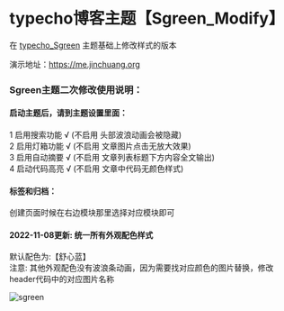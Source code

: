 # typecho博客主题【Sgreen_Modify】
在 [typecho_Sgreen](https://github.com/yiyeticms/typecho_Sgreen) 主题基础上修改样式的版本

演示地址：https://me.jinchuang.org

### Sgreen主题二次修改使用说明：

#### 启动主题后，请到主题设置里面：

 1 启用搜索功能 √ (不启用 头部波浪动画会被隐藏)<br>
 2 启用灯箱功能 √ (不启用 文章图片点击无放大效果)<br>
 3 启用自动摘要 √ (不启用 文章列表标题下方内容全文输出)<br> 
 4 启动代码高亮 √ (不启用 文章中代码无颜色样式) 

#### 标签和归档：
创建页面时候在右边模块那里选择对应模块即可

#### 2022-11-08更新: 统一所有外观配色样式
默认配色为:【舒心蓝】<br>
注意: 其他外观配色没有波浪条动画，因为需要找对应颜色的图片替换，修改header代码中的对应图片名称

![sgreen](https://github.com/jcorg/Sgreen_Modify/blob/master/blog.png)

